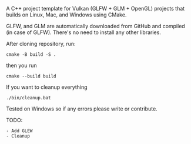 A C++ project template for Vulkan (GLFW + GLM + OpenGL) projects that builds on Linux, Mac, and Windows using CMake.

GLFW, and GLM are automatically downloaded from GitHub and compiled (in case of GLFW). There's no need to install any other libraries.


After cloning repository, run:

```
cmake -B build -S .
```

then you run

```
cmake --build build
```

If you want to cleanup everything

```
./bin/cleanup.bat
```

Tested on Windows so if any errors please write or contribute.


TODO:

	- Add GLEW
	- Cleanup